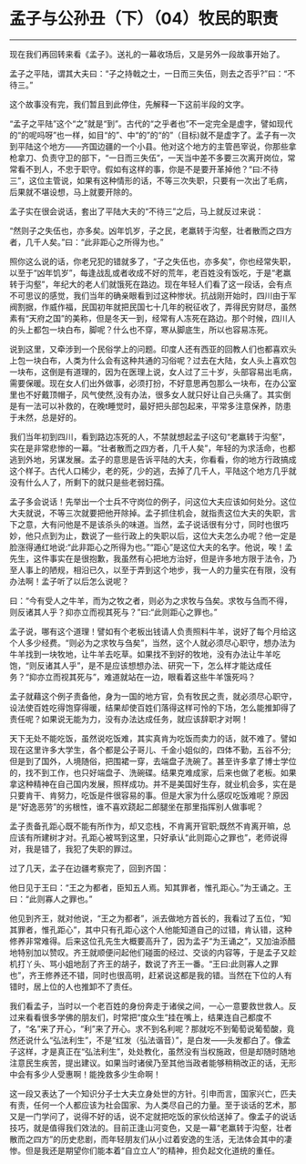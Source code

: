 # 孟子与公孙丑（下）（04）牧民的职责

------

现在我们再回转来看《孟子》。送礼的一幕收场后，又是另外一段故事开始了。

孟子之平陆，谓其大夫曰：“子之持戟之士，一日而三失伍，则去之否乎?”曰：“不待三。”

这个故事没有完，我们暂且到此停住，先解释一下这前半段的文字。

“孟子之平陆”这个“之”就是“到”。古代的“之乎者也”不一定完全是虚字，譬如现代的“的呢吗呀”也一样，如目“的”、中“的”的“的”（目标)就不是虚字了。孟子有一次到平陆这个地方——齐国边疆的一个小县。他对这个地方的主管邑宰说，你那些拿枪拿刀、负责守卫的部下，“一日而三失伍”，一天当中差不多要三次离开岗位，常常看不到人，不忠于职守。假如有这样的事，你是不是要开革掉他？“曰:不待三”，这位主管说，如果有这种情形的话，不等三次失职，只要有一次出了毛病，后果就不堪设想，马上就要开除的。

孟子实在很会说话，套出了平陆大夫的“不待三”之后，马上就反过来说：

“然则子之失伍也，亦多矣。凶年饥岁，子之民，老羸转于沟壑，壮者散而之四方者，几千人矣。”曰：“此非距心之所得为也。”

照你这么说的话，你老兄犯的错就多了，“子之失伍也，亦多矣”，你也经常失职，以至于“凶年饥岁”，每逢战乱或者收成不好的荒年，老百姓没有饭吃，于是“老羸转于沟壑”，年纪大的老人们就饿死在路边。现在年轻人们看了这一段话，会有点不可思议的感觉，我们当年的确亲眼看到过这种惨状。抗战刚开始时，四川由于军阀割据，作威作福，民国初年就把民国七十几年的税征收了，弄得民穷财尽，虽然素有“天府之国”的美称，但是冬天一到，经常有人冻死在路边。那个时候，四川人的头上都包一块白布，脚呢？什么也不穿，寒从脚底生，所以也容易冻死。

说到这里，又牵涉到一个民俗学上的问题。印度人还有西亚的回教人们也都喜欢头上包一块白布，人类为什么会有这种共通的习俗呢？过去在大陆，女人头上喜欢包一块布，这倒是有道理的，因为在医理上说，女人过了三十岁，头部容易出毛病，需要保暖。现在女人们出外做事，必须打扮，不好意思再包那么一块布，在办公室里也不好戴顶帽子，风气使然,没有办法，很多女人就只好让自己头痛了。其实倒是有一法可以补救的，在晚t睡觉时，最好把头部包起来，平常多注意保养，防患于未然，总是好的。

我们当年初到四川，看到路边冻死的人，不禁就想起孟子I这句“老羸转于沟壑”，实在是非常悲惨的一幕。“壮者散而之四方者，几千人矣”，年轻的为求活命，也都逃到外地，另谋发展。孟子的意思是告诉平陆的大夫，你看看，你的地方行政搞成这个样子。古代人口稀少，老的死，少的逃，去掉了几千人，平陆这个地方几乎就没有什么人了，所剩下的就只是些老弱妇孺。

孟子多会说话！先举出一个士兵不守岗位的例子，问这位大夫应该如何处分。这位大夫就说，不等三次就要把他开除掉。孟子抓住机会，就指责这位大夫的失职，言下之意，大有问他是不是该杀头的味道。当然，孟子说话很有分寸，同时也很巧妙，他只点到为止，数说了一些行政上的失职以后，这位大夫怎么办呢？他一定是脸涨得通红地说:“此非距心之所得为也。”“距心”是这位大夫的名字。他说，唉！孟先生，这件事实在是很抱歉，我虽然有心把地方治好，但是许多地方限于法令，乃至人事上的陋规，相沿已久，以至于弄到这个地步，我一人的力量实在有限，没有办法啊！孟子听了以后怎么说呢？

曰：“今有受人之牛羊，而为之牧之者，则必为之求牧与刍矣。求牧与刍而不得，则反诸其人乎？抑亦立而视其死与？”曰:“此则距心之罪也。”

孟子说，哪有这个道理！譬如有个老板出钱请人负责照料牛羊，说好了每个月给这个人多少经费。“则必为之求牧与刍矣”，当然，这个人就必须尽心职守，想办法为牛羊找到一块牧地，让牛羊去吃草。如果找不到好的牧地，没有办法让牛羊吃饱，“则反诸其人乎”，是不是应该想想办法、研究一下，怎么样才能达成任务？“抑亦立而视其死与”，难道就站在一边，眼看着这些牛羊饿死吗？

孟子就藉这个例子责备他，身为一国的地方官，负有牧民之责，就必须尽心职守，设法使百姓吃得饱穿得暖，结果却使百姓们落得这样可怜的下场，怎么能推卸得了责任呢？如果说无能为力，没有办法达成任务，就应该辞职才对啊！

天下无处不能吃饭，虽然说吃饭难，其实真肯为吃饭而卖力的话，就不难了。譬如现在这里许多大学生，各个都是公子哥儿、千金小姐似的，四体不勤，五谷不分;但是到了国外，人境随俗，把围裙一穿，去端盘子洗碗了。甚至许多拿了博士学位的，找不到工作，也只好端盘子、洗碗碟。结果克难成家，后来也做了老板。如果拿这种精神在自己国内发展，照样成功。并不是美国好生存，就业机会多，实在是只要肯干、肯努力，吃饭是件很容易的事。但是大家为什么感叹吃饭难呢？原因是“好逸恶劳”的劣根性，谁不喜欢跷起二郎腿坐在那里指挥别人做事呢？

孟子责备孔距心既不能有所作为，却又恋栈，不肯离开官职;既然不肯离开嘛，总应该有所建树才对。孔距心被骂到这里，只好承认“此则距心之罪也”，老师说得对，我是错了，我犯了失职的罪过。

过了几天，孟子在边疆考察完了，回到齐国：

他日见于王曰：“王之为都者，臣知五人焉。知其罪者，惟孔距心。”为王诵之。王曰：“此则寡人之罪也。”

他见到齐王，就对他说，“王之为都者”，派去做地方首长的，我看过了五位，“知其罪者，惟孔距心”，其中只有孔距心这个人他能知道自己的过错，肯认错，这种修养非常难得。后来这位孔先生大概要高升了，因为孟子“为王诵之”，又加油添醋地特别加以赞叹。齐王就顺便问起他们碰面的经过、交谈的内容等，于是孟子又趁机打丫头、骂小姐地刮了齐王的胡子，数说了齐王一番。“王曰:此则寡人之罪也”，齐王修养还不错，同时也很高明，赶紧说这都是我的错。当然在下位的人有错时，居上位的人也推卸不了责任。

我们看孟子，当时以一个老百姓的身份奔走于诸侯之间，一心一意要救世救人。反过来看看很多学佛的朋友们，时常把“度众生”挂在嘴上，结果连自己都度不了，“名”来了开心，“利”来了开心。求不到名利呢？那就吃不到葡萄说葡萄酸，竟然还说什么“弘法利生”，不是“红发（弘法谐音）”，是白发——头发都白了。像孟子这样，才是真正在“弘法利生”，处处教化，虽然没有当权施政，但是却随时随地注意民生疾苦，提出建议。如果当时诸侯乃至其他当政者能够稍稍改正的话，无形中会有多少人受惠啊！能挽救多少生命啊！

这一段又表达了一个知识分子士大夫立身处世的方针。引申而言，国家兴亡，匹夫有责，任何一个人都应该为社会国家、为人类尽自己的力量。至于谈话的艺术，那又是一门学问了，说得不好的话，说不定就把吃饭的家伙给送掉了。像孟子的说话技巧，就是值得我们效法的。目前正逢山河变色，又是一幕“老羸转于沟壑，壮者散而之四方”的历史悲剧，而年轻朋友们从小过着安逸的生活，无法体会其中的凄惨。但是我还是期望你们能本着“自立立人”的精神，担负起文化道统的重任。

